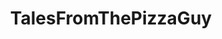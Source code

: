 ---
title: TalesFromThePizzaGuy
crosslinks:
- youtubefactsbot
- LateStageCapitalism
- iamverybadass
- tmsbmeta
- KnightsOfPineapple
- legaladvice
- MassdropBot
- pizzadare
- botpopularitybot
- justthetip
- leanfire
- youtubot
- cartalk
- shittynosleep
- Rochester
- OutOfTheLoop
- bestof
- fixingmovies
- teenagers
- john_yukis_bots
---